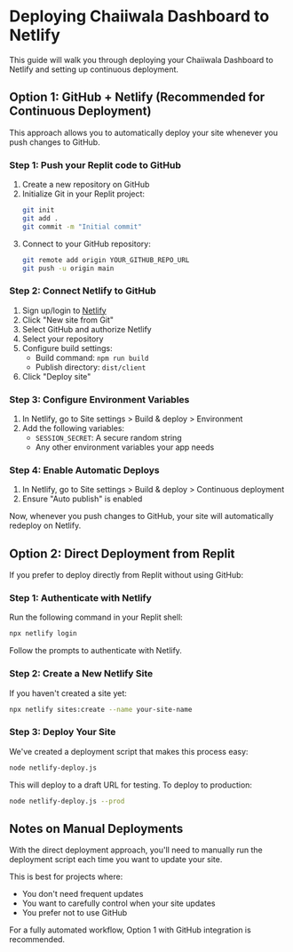 # Deploying Chaiiwala Dashboard to Netlify

This guide will walk you through deploying your Chaiiwala Dashboard to Netlify and setting up continuous deployment.

## Option 1: GitHub + Netlify (Recommended for Continuous Deployment)

This approach allows you to automatically deploy your site whenever you push changes to GitHub.

### Step 1: Push your Replit code to GitHub

1. Create a new repository on GitHub
2. Initialize Git in your Replit project:
   ```bash
   git init
   git add .
   git commit -m "Initial commit"
   ```
3. Connect to your GitHub repository:
   ```bash
   git remote add origin YOUR_GITHUB_REPO_URL
   git push -u origin main
   ```

### Step 2: Connect Netlify to GitHub

1. Sign up/login to [Netlify](https://www.netlify.com/)
2. Click "New site from Git"
3. Select GitHub and authorize Netlify
4. Select your repository
5. Configure build settings:
   - Build command: `npm run build`
   - Publish directory: `dist/client`
6. Click "Deploy site"

### Step 3: Configure Environment Variables

1. In Netlify, go to Site settings > Build & deploy > Environment
2. Add the following variables:
   - `SESSION_SECRET`: A secure random string
   - Any other environment variables your app needs

### Step 4: Enable Automatic Deploys

1. In Netlify, go to Site settings > Build & deploy > Continuous deployment
2. Ensure "Auto publish" is enabled

Now, whenever you push changes to GitHub, your site will automatically redeploy on Netlify.

## Option 2: Direct Deployment from Replit

If you prefer to deploy directly from Replit without using GitHub:

### Step 1: Authenticate with Netlify

Run the following command in your Replit shell:
```bash
npx netlify login
```

Follow the prompts to authenticate with Netlify.

### Step 2: Create a New Netlify Site

If you haven't created a site yet:
```bash
npx netlify sites:create --name your-site-name
```

### Step 3: Deploy Your Site

We've created a deployment script that makes this process easy:
```bash
node netlify-deploy.js
```

This will deploy to a draft URL for testing. To deploy to production:
```bash
node netlify-deploy.js --prod
```

## Notes on Manual Deployments

With the direct deployment approach, you'll need to manually run the deployment script each time you want to update your site. 

This is best for projects where:
- You don't need frequent updates
- You want to carefully control when your site updates
- You prefer not to use GitHub

For a fully automated workflow, Option 1 with GitHub integration is recommended.
